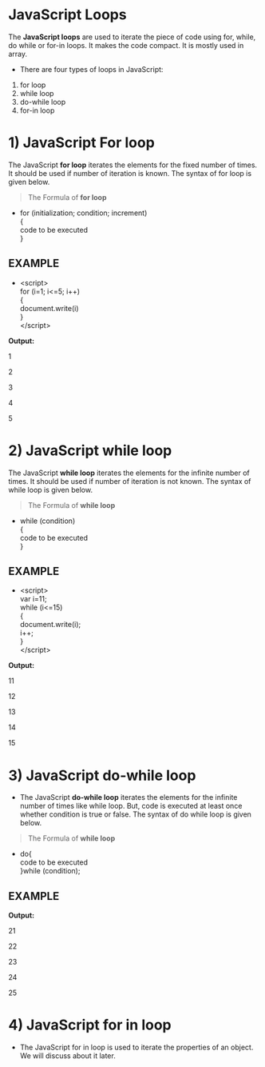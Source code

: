 # JavaScript Loops

The **JavaScript loops** are used to iterate the piece of code using for, while, do while or for-in loops. It makes the code compact. It is mostly used in array.

 - There are four types of loops in JavaScript:

 1. for loop
 2. while loop
 3. do-while loop
 4. for-in loop



 # 1) JavaScript For loop
The JavaScript **for loop** iterates the elements for the fixed number of times. It should be used if number of iteration is known. The syntax of for loop is given below.

> The Formula of **for loop**
- for (initialization; condition; increment)  
{  
    code to be executed  
}  
## EXAMPLE

 - \<script>  
for (i=1; i<=5; i++)  
{  
document.write(i)  
}  
\</script>  

**Output:**

1

2

3

4

5


# 2) JavaScript while loop

The JavaScript **while loop** iterates the elements for the infinite number of times. It should be used if number of iteration is not known. The syntax of while loop is given below.

> The Formula of **while loop**

 - while (condition)  
{  
    code to be executed  
}  
## EXAMPLE

 - \<script>  
var i=11;  
while (i<=15)  
{  
document.write(i);  
i++;  
}  
\</script>

**Output:**

11

12

13

14

15

# 3) JavaScript do-while loop
- The JavaScript **do-while loop** iterates the elements for the infinite number of times like while loop. But, code is executed at least once whether condition is true or false. The syntax of do while loop is given below.

> The Formula of **while loop**

 - do{  
    code to be executed  
}while (condition);  

## EXAMPLE
<script>  
var i=21;  
do{  
document.write(i + "<br/>");  
i++;  
}while (i<=25);  
</script>  

**Output:**

21

22

23

24

25

# 4) JavaScript for in loop
 - The JavaScript for in loop is used to iterate the properties of an object. We will discuss about it later.